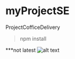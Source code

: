 # myProjectSE
ProjectCofficeDelivery


> npm install


***not latest 
![alt text](https://www.img.in.th/images/c53e962de453db5db60c86cf75734258.jpg)
